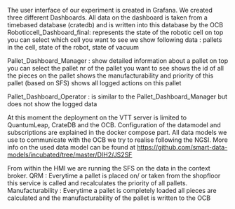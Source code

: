 The user interface of our experiment is created in Grafana. We created three different Dashboards.
All data on the dashboard is taken from a timebased database (cratedb) and is written into this database by the OCB
Roboticcell_Dashboard_final: represents the state of the robotic cell
                             on top you can select which cell you want to see
                             we show following data : pallets in the cell, state of the robot, state of vacuum
                             
Pallet_Dashboard_Manager : show detailed information about a pallet
                            on top you can select the pallet nr of the pallet you want to see
                            shows the id of all the pieces on the pallet
                            shows the manufacturability and priority of this pallet (based on SFS)
                            shows all logged actions on this pallet

Pallet_Dashboard_Operator : is similar to the Pallet_Dashboard_Manager but does not show the logged data
                            
At this moment the deployment on the VTT server is limited to QuantumLeap, CrateDB and the OCB. Configuration of the datamodel and subscriptions are explained in the docker compose part.
All data models we use to communicate with the OCB we try to realise following the NGSI. More info on the used data model can be found at https://github.com/smart-data-models/incubated/tree/master/DIH2/JS2SF

From within the HMI we are running the SFS on the data in the context broker. 
          QRM : Everytime a pallet is placed on/ or taken from the shopfloor this service is called and recalculates the priority of all pallets.
          Manufacturability : Everytime a pallet is completely loaded all pieces are calculated and the manufacturability of the pallet is written to the OCB
